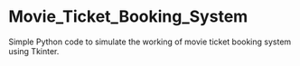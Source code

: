 # Movie_Ticket_Booking_System
Simple Python code to simulate the working of movie ticket booking system using Tkinter.
